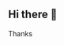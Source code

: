 ## Hi there 👋

<!--
**mr-cri-spy/mr-cri-spy** is a ✨ _special_ ✨ repository because its `README.md` (this file) appears on your GitHub profile.

Here are some ideas to get you started:

- 🔭 I’m currently Studying
- 🌱 I’m currently learning embedded system
- 👯 I’m looking to collaborate on machine learning
- 🤔 I’m looking for help with real_life problems
- 💬 Ask me about my project and if you know some idea about projects
- 📫 How to reach me: 
- 😄 Pronouns: crisp
-  i am Youtuber
- ⚡ Fun fact: i am to free for you guys and something new
-->Thanks
